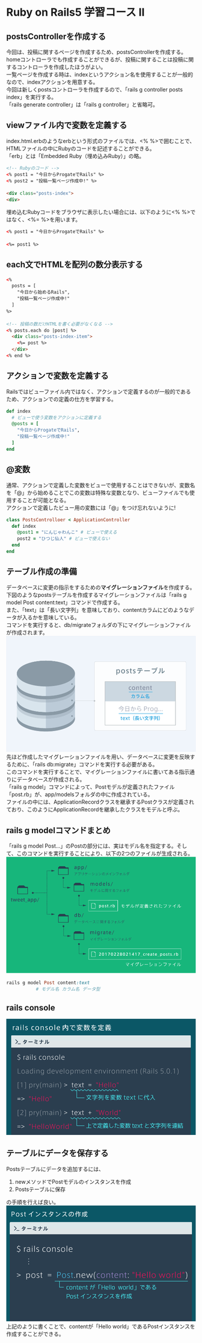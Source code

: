 # Ruby on Rails5 学習コース Ⅱ

## postsControllerを作成する
今回は、投稿に関するページを作成するため、postsControllerを作成する。<br>
homeコントローラでも作成することができるが、投稿に関することは投稿に関するコントローラを作成したほうがよい。<br>
一覧ページを作成する時は、indexというアクション名を使用することが一般的なので、indexアクションを用意する。<br>
今回は新しくpostsコントローラを作成するので、「rails g controller posts index」を実行する。<br>
「rails generate controller」は「rails g controller」と省略可。

## viewファイル内で変数を定義する
index.html.erbのようなerbという形式のファイルでは、<% %>で囲むことで、HTMLファイルの中にRubyのコードを記述することができる。<br>
「erb」とは「Embedded Ruby（埋め込みRuby）」の略。
```html
<!-- Rubyのコード -->
<% post1 = "今日からProgateでRails" %>
<% post2 = "投稿一覧ページ作成中!" %>

<div class="posts-index">
<div>
```
埋め込むRubyコードをブラウザに表示したい場合には、以下のように<% %>ではなく、<%= %>を用います。
```html
<% post1 = "今日からProgateでRails" %>

<%= post1 %>
```

## each文でHTMLを配列の数分表示する
```html
<%
  posts = [
    "今日から始めるRails",
    "投稿一覧ページ作成中!"
  ]
%>

<!-- 投稿の数だけHTMLを書く必要がなくなる -->
<% posts.each do |post| %>
  <div class="posts-index-item">
    <%= post %>
  </div>
<% end %>
```
## アクションで変数を定義する
Railsではビューファイル内ではなく、アクションで定義するのが一般的であるため、アクションでの定義の仕方を学習する。
```ruby
def index 
  # ビューで使う変数をアクションに定義する
  @posts = [
    "今日からProgateでRails",
    "投稿一覧ページ作成中!"
  ]
end
```

## @変数
通常、アクションで定義した変数をビューで使用することはできないが、変数名を「@」から始めることでこの変数は特殊な変数となり、ビューファイルでも使用することが可能となる。<br>
アクションで定義したビュー用の変数には「@」をつけ忘れないように!
```ruby
class PostsControlloer < ApplicationController
  def index 
    @post1 = "にんじゃわんこ" # ビューで使える
    post2 = "ひつじ仙人" # ビューで使えない
  end
end
```
## テーブル作成の準備
データベースに変更の指示をするための<b>マイグレーションファイル</b>を作成する。<br>
下図のようなpostsテーブルを作成するマイグレーションファイルは「rails g model Post content:text」コマンドで作成する。<br>
また、「text」は「長い文字列」を意味しており、contentカラムにどのようなデータが入るかを意味している。<br>
コマンドを実行すると、db/migrateフォルダの下にマイグレーションファイルが作成されます。
![postsテーブル作成](img/postsテーブル作成.png)
先ほど作成したマイグレーションファイルを用い、データベースに変更を反映するために、「rails db:migrate」コマンドを実行する必要がある。<br>
このコマンドを実行することで、マイグレーションファイルに書いてある指示通りにデータベースが作成される。<br>
「rails g model」コマンドによって、Postモデルが定義されたファイル「post.rb」が、app/modelsフォルダの中に作成されている。<br>
ファイルの中には、ApplicationRecordクラスを継承するPostクラスが定義されており、このようにApplicationRecordを継承したクラスをモデルと呼ぶ。

## rails g modelコマンドまとめ
「rails g model Post...」のPostの部分には、実はモデル名を指定する。そして、このコマンドを実行することにより、以下の2つのファイルが生成される。
![modelまとめ](img/modelまとめ.png)
```ruby
rails g model Post content:text
           # モデル名 カラム名 データ型
```

## rails console
![rails_console](img/rails_console.png)

## テーブルにデータを保存する
Postsテーブルにデータを追加するには、 
1. newメソッドでPostモデルのインスタンスを作成
2. Postsテーブルに保存
   
の手順を行えば良い。
![postインスタンスの作成](img/postインスタンスの作成.png)
上記のように書くことで、contentが「Hello world」であるPostインスタンスを作成することができる。